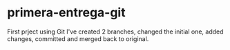 # primera-entrega-git
First prject using Git
I've created 2 branches, changed the initial one, added changes, committed and merged back to original. 
